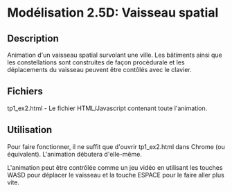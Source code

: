 # Modélisation 2.5D: Vaisseau spatial

## Description

Animation d'un vaisseau spatial survolant une ville. Les bâtiments ainsi que les constellations sont construites de façon procédurale et les déplacements du vaisseau peuvent être contôlés avec le clavier.

## Fichiers

tp1_ex2.html - Le fichier HTML/Javascript contenant toute l'animation.

## Utilisation

Pour faire fonctionner, il ne suffit que d'ouvrir tp1_ex2.html dans Chrome (ou équivalent). L'animation débutera d'elle-même.

L'animation peut être contrôlée comme un jeu vidéo en utilisant les touches WASD pour déplacer le vaisseau et la touche ESPACE pour le faire aller plus vite.
